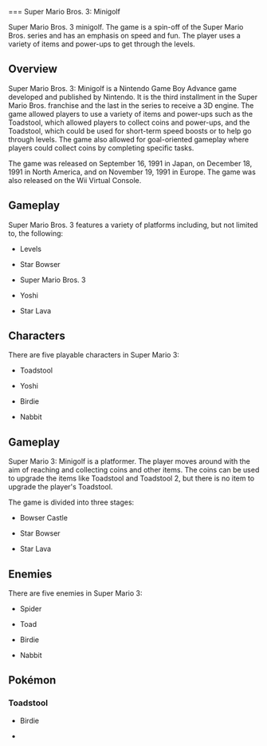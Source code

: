 
===
Super Mario Bros. 3: Minigolf

Super Mario Bros. 3 minigolf. The game is a spin-off of the Super Mario Bros. series and has an emphasis on speed and fun. The player uses a variety of items and power-ups to get through the levels.

## Overview

Super Mario Bros. 3: Minigolf is a Nintendo Game Boy Advance game developed and published by Nintendo. It is the third installment in the Super Mario Bros. franchise and the last in the series to receive a 3D engine. The game allowed players to use a variety of items and power-ups such as the Toadstool, which allowed players to collect coins and power-ups, and the Toadstool, which could be used for short-term speed boosts or to help go through levels. The game also allowed for goal-oriented gameplay where players could collect coins by completing specific tasks.

The game was released on September 16, 1991 in Japan, on December 18, 1991 in North America, and on November 19, 1991 in Europe. The game was also released on the Wii Virtual Console.

## Gameplay

Super Mario Bros. 3 features a variety of platforms including, but not limited to, the following:

*   Levels

*   Star Bowser

*   Super Mario Bros. 3

*   Yoshi

*   Star Lava

## Characters

There are five playable characters in Super Mario 3:



*   Toadstool

*   Yoshi

*   Birdie

*   Nabbit

## Gameplay

Super Mario 3: Minigolf is a platformer. The player moves around with the aim of reaching and collecting coins and other items. The coins can be used to upgrade the items like Toadstool and Toadstool 2, but there is no item to upgrade the player's Toadstool.

The game is divided into three stages:

*   Bowser Castle

*   Star Bowser

*   Star Lava

## Enemies

There are five enemies in Super Mario 3:

*   Spider

*   Toad

*   Birdie

*   Nabbit

## Pokémon

### Toadstool

*   Birdie

*

